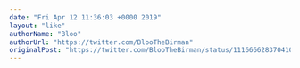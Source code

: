 ```yaml
---
date: "Fri Apr 12 11:36:03 +0000 2019"
layout: "like"
authorName: "Bloo"
authorUrl: "https://twitter.com/BlooTheBirman"
originalPost: "https://twitter.com/BlooTheBirman/status/1116666283704102912"
---
```

